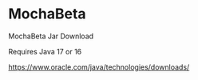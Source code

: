 # MochaBeta

MochaBeta Jar Download

Requires Java 17 or 16

https://www.oracle.com/java/technologies/downloads/


